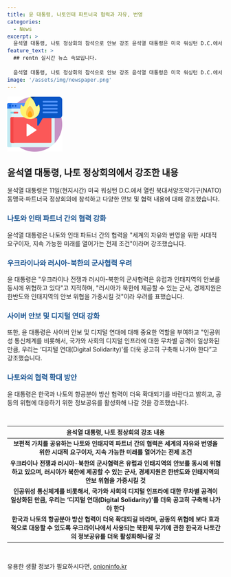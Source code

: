 ```yaml
---
title: 윤 대통령, 나토인태 파트너국 협력과 자유, 번영
categories:
  - News
excerpt: >
  윤석열 대통령, 나토 정상회의 참석으로 안보 강조 윤석열 대통령은 미국 워싱턴 D.C.에서 열린 나토 정상회의에 참석하며, 나토와 인태 파트너국 간의 협력 강화를 촉구했다. 또한, 우크라이나의 안보를 위해 협력을 단호히 주장하고, 사이버안보와 첨단기술 분야에서의 협력을 강화하기로 합의했다. 그는 한나토 감항인증 인정서를 바탕으로 양국 간 항공분야 방산 협력을 더욱 강화하고, 나토와 인태 파트너국들이 함께 더 공고히 연대하여 번영의 미래를 열어가길 바랐다.
feature_text: >
  ## rentn 실시간 뉴스 속보입니다.

  윤석열 대통령, 나토 정상회의 참석으로 안보 강조 윤석열 대통령은 미국 워싱턴 D.C.에서 열린 나토 정상회의에 참석하며, 나토와 인태 파트너국 간의 협력 강화를 촉구했다. 또한, 우크라이나의 안보를 위해 협력을 단호히 주장하고, 사이버안보와 첨단기술 분야에서의 협력을 강화하기로 합의했다. 그는 한나토 감항인증 인정서를 바탕으로 양국 간 항공분야 방산 협력을 더욱 강화하고, 나토와 인태 파트너국들이 함께 더 공고히 연대하여 번영의 미래를 열어가길 바랐다.
image: '/assets/img/newspaper.png'
---
```


<p><img src="/assets/img/news.png" alt="rentncar 속보" /></p>

<h2 data-ke-size="size26">윤석열 대통령, 나토 정상회의에서 강조한 내용</h2>

<p data-ke-size="size16">윤석열 대통령은 11일(현지시간) 미국 워싱턴 D.C.에서 열린 북대서양조약기구(NATO) 동맹국·파트너국 정상회의에 참석하고 다양한 안보 및 협력 내용에 대해 강조했습니다.</p>

<h3><b><span style="color: #1a5490;">나토와 인태 파트너 간의 협력 강화</span></b></h3>

<p data-ke-size="size16">윤석열 대통령은 나토와 인태 파트너 간의 협력을 "세계의 자유와 번영을 위한 시대적 요구이자, 지속 가능한 미래를 열어가는 전제 조건"이라며 강조했습니다.</p>

<h3><b><span style="color: #1a5490;">우크라이나와 러시아-북한의 군사협력 우려</span></b></h3>

<p data-ke-size="size16">윤 대통령은 "우크라이나 전쟁과 러시아-북한의 군사협력은 유럽과 인태지역의 안보를 동시에 위협하고 있다"고 지적하며, "러시아가 북한에 제공할 수 있는 군사, 경제지원은 한반도와 인태지역의 안보 위협을 가중시킬 것"이라 우려를 표했습니다.</p>

<h3><b><span style="color: #1a5490;">사이버 안보 및 디지털 연대 강화</span></b></h3>

<p data-ke-size="size16">또한, 윤 대통령은 사이버 안보 및 디지털 연대에 대해 중요한 역할을 부여하고 "인공위성 통신체계를 비롯해서, 국가와 사회의 디지털 인프라에 대한 무차별 공격이 일상화된 만큼, 우리는 ‘디지털 연대(Digital Solidarity)’를 더욱 공고히 구축해 나가야 한다”고 강조했습니다.</p>

<h3><b><span style="color: #1a5490;">나토와의 협력 확대 방안</span></b></h3>

<p data-ke-size="size16">윤 대통령은 한국과 나토의 항공분야 방산 협력이 더욱 확대되기를 바란다고 밝히고, 공동의 위협에 대응하기 위한 정보공유를 활성화해 나갈 것을 강조했습니다.</p>

<p data-ke-size="size16">&nbsp;</p>

<table>
<thead>
<tr>
<th style="text-align: center; height: 17px;"><b>윤석열 대통령, 나토 정상회의 강조 내용</b></th>
</tr>
</thead>
<tbody>
<tr>
<td style="text-align: center; height: 17px;"><b>보편적 가치를 공유하는 나토와 인태지역 파트너 간의 협력은 세계의 자유와 번영을 위한 시대적 요구이자, 지속 가능한 미래를 열어가는 전제 조건</b></td>
</tr>
<tr>
<td style="text-align: center; height: 17px;"><b>우크라이나 전쟁과 러시아-북한의 군사협력은 유럽과 인태지역의 안보를 동시에 위협하고 있으며, 러시아가 북한에 제공할 수 있는 군사, 경제지원은 한반도와 인태지역의 안보 위협을 가중시킬 것</b></td>
</tr>
<tr>
<td style="text-align: center; height: 17px;"><b>인공위성 통신체계를 비롯해서, 국가와 사회의 디지털 인프라에 대한 무차별 공격이 일상화된 만큼, 우리는 ‘디지털 연대(Digital Solidarity)’를 더욱 공고히 구축해 나가야 한다</b></td>
</tr>
<tr>
<td style="text-align: center; height: 17px;"><b>한국과 나토의 항공분야 방산 협력이 더욱 확대되길 바라며, 공동의 위협에 보다 효과적으로 대응할 수 있도록 우크라이나에서 사용되는 북한제 무기에 관한 한국과 나토간의 정보공유를 더욱 활성화해나갈 것</b></td>
</tr>
</tbody>
</table>

<p data-ke-size="size16">&nbsp;</p>
유용한 생활 정보가 필요하시다면, <a href="https://onioninfo.kr" rel="dofollow">onioninfo.kr</a>


